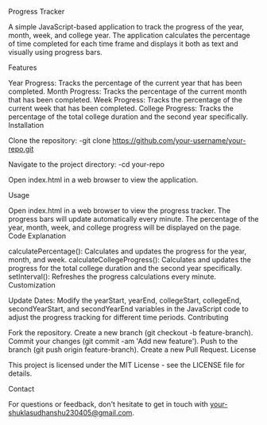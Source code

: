 Progress Tracker

A simple JavaScript-based application to track the progress of the year, month, week, and college year. 
The application calculates the percentage of time completed for each time frame and displays it both as text and visually using progress bars.

Features

Year Progress: Tracks the percentage of the current year that has been completed.
Month Progress: Tracks the percentage of the current month that has been completed.
Week Progress: Tracks the percentage of the current week that has been completed.
College Progress: Tracks the percentage of the total college duration and the second year specifically.
Installation

Clone the repository: 
-git clone https://github.com/your-username/your-repo.git

Navigate to the project directory: 
-cd your-repo

Open index.html in a web browser to view the application.

Usage

Open index.html in a web browser to view the progress tracker.
The progress bars will update automatically every minute.
The percentage of the year, month, week, and college progress will be displayed on the page.
Code Explanation

calculatePercentage(): Calculates and updates the progress for the year, month, and week.
calculateCollegeProgress(): Calculates and updates the progress for the total college duration and the second year specifically.
setInterval(): Refreshes the progress calculations every minute.
Customization

Update Dates: Modify the yearStart, yearEnd, collegeStart, collegeEnd, secondYearStart, and secondYearEnd variables in the JavaScript code to adjust the progress tracking for different time periods.
Contributing

Fork the repository.
Create a new branch (git checkout -b feature-branch).
Commit your changes (git commit -am 'Add new feature').
Push to the branch (git push origin feature-branch).
Create a new Pull Request.
License

This project is licensed under the MIT License - see the LICENSE file for details.

Contact

For questions or feedback, don't hesitate to get in touch with your-shuklasudhanshu230405@gmail.com.
